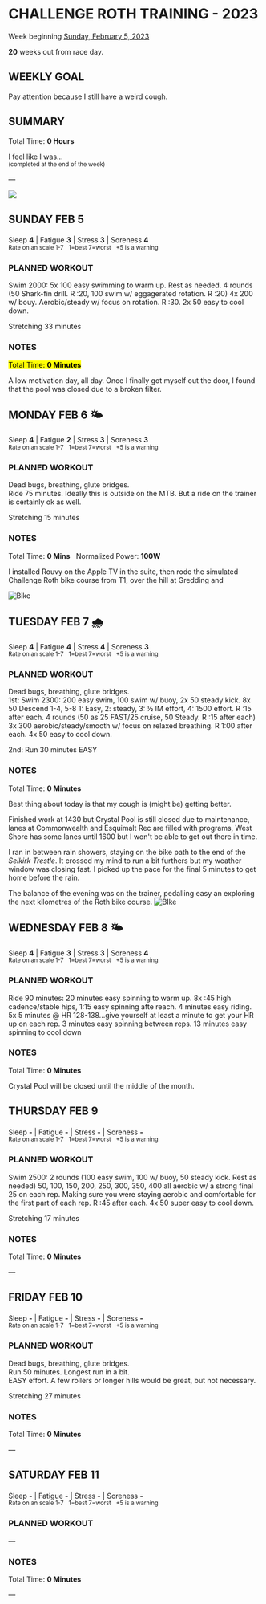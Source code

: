 # CHALLENGE ROTH TRAINING - 2023
Week beginning [Sunday, February 5, 2023](javascript:flick('sun');)

**20** weeks out from race day.

## WEEKLY GOAL
Pay attention because I still have a weird cough.

## SUMMARY
Total Time: **0 Hours**

I feel like I was...
<br /><sup>(completed at the end of the week)</sup>

&mdash;

![](/assets/jpg/II-9x550.jpeg)

## SUNDAY FEB 5
Sleep **4** | Fatigue **3** | Stress **3** | Soreness **4**
<sup><br />Rate on an scale 1-7 &nbsp; 1=best 7=worst &nbsp; +5 is a warning</sup>

### PLANNED WORKOUT
Swim 2000: 
5x 100 easy swimming to warm up. Rest as needed. 
4 rounds (50 Shark-fin drill. R :20, 100 swim w/ eggagerated rotation. R :20)
4x 200 w/ bouy. Aerobic/steady w/ focus on rotation. R :30. 
2x 50 easy to cool down. 

Stretching 33 minutes

### NOTES
<mark>Total Time: **0 Minutes**</mark>

A low motivation day, all day.  Once I finally got myself out the door, I found that the pool was closed due to a broken filter.

<!---->
## MONDAY FEB 6 🌤
Sleep **4** | Fatigue **2** | Stress **3** | Soreness **3**
<sup><br />Rate on an scale 1-7 &nbsp; 1=best 7=worst &nbsp; +5 is a warning</sup>

### PLANNED WORKOUT
Dead bugs, breathing, glute bridges.  
Ride 75 minutes. Ideally this is outside on the MTB. But a ride on the trainer is certainly ok as well. 

Stretching 15 minutes

### NOTES
Total Time: **0 Mins** &nbsp; Normalized Power: **100W**

I installed Rouvy on the Apple TV in the suite, then rode the simulated Challenge Roth bike course from T1, over the hill at Gredding and 

<!----->
![Bike](/assets/jpg/bike-2-230206.jpeg)

<!---->
## TUESDAY FEB 7 🌧
Sleep **4** | Fatigue **4** | Stress **4** | Soreness **3**
<sup><br />Rate on an scale 1-7 &nbsp; 1=best 7=worst &nbsp; +5 is a warning</sup>

### PLANNED WORKOUT
Dead bugs, breathing, glute bridges.   
1st: Swim 2300: 
200 easy swim, 100 swim w/ buoy, 2x 50 steady kick. 
8x 50 Descend 1-4, 5-8 1: Easy, 2: steady, 3: ½ IM effort, 4: 1500 effort. R :15 after each. 
4 rounds (50 as 25 FAST/25 cruise, 50 Steady. R :15 after each)
3x 300 aerobic/steady/smooth w/ focus on relaxed breathing. R 1:00 after each. 
4x 50 easy to cool down.

2nd: Run 30 minutes EASY

### NOTES
Total Time: **0 Minutes** 

Best thing about today is that my cough is (might be) getting better.

Finished work at 1430 but Crystal Pool is still closed due to maintenance, lanes at Commonwealth and Esquimalt Rec are filled with programs, West Shore has some lanes until 1600 but I won't be able to get out there in time.

I ran in between rain showers, staying on the bike path to the end of the _Selkirk Trestle_.  It crossed my mind to run a bit furthers but my weather window was closing fast.  I picked up the pace for the final 5 minutes to get home before the rain. 

The balance of the evening was on the trainer, pedalling easy an exploring the next kilometres of the Roth bike course.
![BIke](/assets/jpg/image.jpeg)

<!---->
## WEDNESDAY FEB 8 🌤
Sleep **4** | Fatigue **3** | Stress **3** | Soreness **4**
<sup><br />Rate on an scale 1-7 &nbsp; 1=best 7=worst &nbsp; +5 is a warning</sup>

### PLANNED WORKOUT
Ride 90 minutes: 
20 minutes easy spinning to warm up. 
8x :45 high cadence/stable hips, 1:15 easy spinning afte reach. 
4 minutes easy riding. 
5x 5 minutes @ HR 128-138...give yourself at least a minute to get your HR up on each rep. 3 minutes easy spinning between reps. 
13 minutes easy spinning to cool down

### NOTES
Total Time: **0 Minutes**

Crystal Pool will be closed until the middle of the month.

<!---->
## THURSDAY FEB 9
Sleep **-** | Fatigue **-** | Stress **-** | Soreness **-**
<sup><br />Rate on an scale 1-7 &nbsp; 1=best 7=worst &nbsp; +5 is a warning</sup>

### PLANNED WORKOUT
Swim 2500: 
2 rounds (100 easy swim, 100 w/ buoy, 50 steady kick. Rest as needed)
50, 100, 150, 200, 250, 300, 350, 400 all aerobic w/ a strong final 25 on each rep. Making sure you were staying aerobic and comfortable for the first part of each rep. R :45 after each. 
4x 50 super easy to cool down. 

Stretching 17 minutes

### NOTES
Total Time: **0 Minutes**

&mdash;  

<!---->
## FRIDAY FEB 10
Sleep **-** | Fatigue **-** | Stress **-** | Soreness **-**
<sup><br />Rate on an scale 1-7 &nbsp; 1=best 7=worst &nbsp; +5 is a warning</sup>

### PLANNED WORKOUT
Dead bugs, breathing, glute bridges.  
Run 50 minutes. Longest run in a bit.  
EASY effort. A few rollers or longer hills would be great, but not necessary. 

Stretching 27 minutes

### NOTES
Total Time: **0 Minutes**

&mdash;  

<!---->
## SATURDAY FEB 11
Sleep **-** | Fatigue **-** | Stress **-** | Soreness **-**
<sup><br />Rate on an scale 1-7 &nbsp; 1=best 7=worst &nbsp; +5 is a warning</sup>

### PLANNED WORKOUT
&mdash;  

### NOTES
Total Time: **0 Minutes**

&mdash;  
